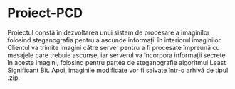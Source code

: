 # Proiect-PCD

Proiectul constă în dezvoltarea unui sistem de procesare a imaginilor folosind steganografia pentru a ascunde informații în interiorul imaginilor. Clientul va trimite imagini către server pentru a fi procesate împreună cu mesajele care trebuie ascunse, iar serverul va încorpora informații secrete în aceste imagini, folosind pentru partea de steganografie algoritmul Least Significant Bit. Apoi, imaginile modificate vor fi salvate într-o arhivă de tipul .zip.
